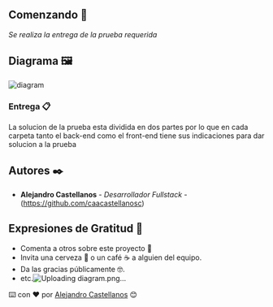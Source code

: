 ## Comenzando 🚀

_Se realiza la entrega de la prueba requerida_


## Diagrama 🖼


![diagram](https://user-images.githubusercontent.com/64277197/204612026-0ce37de6-dd85-43f8-8c71-545d061f930e.png)


### Entrega 📋

La solucion de la prueba esta dividida en dos partes por lo que en cada carpeta tanto el back-end como el front-end tiene sus indicaciones para dar 
solucion a la prueba 

## Autores ✒️


* **Alejandro Castellanos** - *Desarrollador Fullstack* - (https://github.com/caacastellanosc)

## Expresiones de Gratitud 🎁

* Comenta a otros sobre este proyecto 📢
* Invita una cerveza 🍺 o un café ☕ a alguien del equipo. 
* Da las gracias públicamente 🤓.
* etc.![Uploading diagram.png…]()


⌨️ con ❤️ por [Alejandro Castellanos](https://github.com/caacastellanosc) 😊




